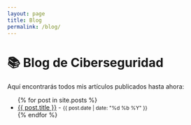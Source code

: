 ```yaml
---
layout: page
title: Blog
permalink: /blog/
---
```


# 📚 Blog de Ciberseguridad

Aquí encontrarás todos mis artículos publicados hasta ahora:

<ul>
  {% for post in site.posts %}
    <li>
      <a href="{{ post.url }}">{{ post.title }}</a> - <small>{{ post.date | date: "%d %b %Y" }}</small>
    </li>
  {% endfor %}
</ul>
